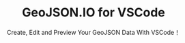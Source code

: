 <div align="center">
  <h1>GeoJSON.IO for VSCode</h1>
  <p>Create, Edit and Preview Your GeoJSON Data With VSCode！</p>
</div>
